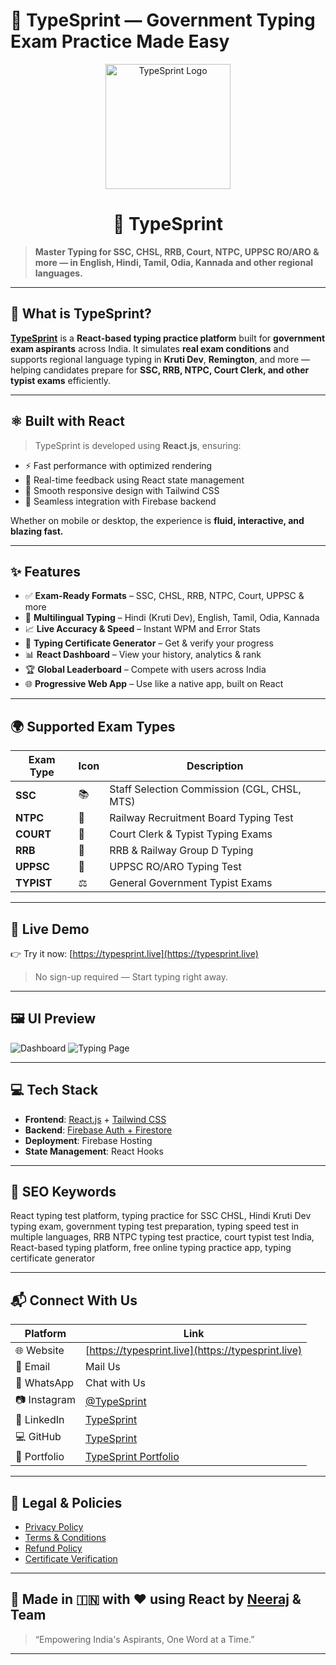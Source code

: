 # 🌟 TypeSprint — Government Typing Exam Practice Made Easy

<p align="center">
  <img src="[https://typesprint.live/assets/images/logo.png" alt="TypeSprint Logo" width="200"](https://blogger.googleusercontent.com/img/a/AVvXsEjYzZw6n2JALMNz0YahDUBOEs4gknATILgv49AY79N728JogePSGgnhGXBw3NU3iiwecFFfBkE5RZDJqQtFaX-ZGtZus2-P2D6yCSvU009w4UumYnFVhRxCVYX7YzT04mXrFgV-HPaxb5Hhxu7il0WjP7Jn65tkJZ0MiZ03q2dSSMYAQwue0zqozEn-ONQ) />
</p>

<h1 align="center">🌟 TypeSprint</h1>

> **Master Typing for SSC, CHSL, RRB, Court, NTPC, UPPSC RO/ARO & more — in English, Hindi, Tamil, Odia, Kannada and other regional languages.**

---

## 🚀 What is TypeSprint?

**[TypeSprint](https://typesprint.live)** is a **React-based typing practice platform** built for **government exam aspirants** across India. It simulates **real exam conditions** and supports regional language typing in **Kruti Dev**, **Remington**, and more — helping candidates prepare for **SSC, RRB, NTPC, Court Clerk, and other typist exams** efficiently.

---

## ⚛️ Built with React

> TypeSprint is developed using **React.js**, ensuring:
- ⚡️ Fast performance with optimized rendering
- 🔄 Real-time feedback using React state management
- 📱 Smooth responsive design with Tailwind CSS
- 🧪 Seamless integration with Firebase backend

Whether on mobile or desktop, the experience is **fluid, interactive, and blazing fast.**

---

## ✨ Features

- ✅ **Exam-Ready Formats** – SSC, CHSL, RRB, NTPC, Court, UPPSC & more  
- 🧠 **Multilingual Typing** – Hindi (Kruti Dev), English, Tamil, Odia, Kannada  
- 📈 **Live Accuracy & Speed** – Instant WPM and Error Stats  
- 🧾 **Typing Certificate Generator** – Get & verify your progress  
- 📊 **React Dashboard** – View your history, analytics & rank  
- 🏆 **Global Leaderboard** – Compete with users across India  
- 🌐 **Progressive Web App** – Use like a native app, built on React

---

## 🌍 Supported Exam Types

| Exam Type | Icon | Description |
|-----------|------|-------------|
| **SSC**   | 📚   | Staff Selection Commission (CGL, CHSL, MTS) |
| **NTPC**  | 🚂   | Railway Recruitment Board Typing Test |
| **COURT** | 🏦   | Court Clerk & Typist Typing Exams |
| **RRB**   | 🚉   | RRB & Railway Group D Typing |
| **UPPSC** | 🧾   | UPPSC RO/ARO Typing Test |
| **TYPIST**| ⚖️   | General Government Typist Exams |

---

## 📱 Live Demo

👉 Try it now: [https://typesprint.live](https://typesprint.live)

> No sign-up required — Start typing right away.

---

## 🖼️ UI Preview

![Dashboard](https://typesprint.live/assets/images/screenshot1.png)
![Typing Page](https://typesprint.live/assets/images/screenshot2.png)

---

## 💻 Tech Stack

- **Frontend**: [React.js](https://reactjs.org/) + [Tailwind CSS](https://tailwindcss.com/)
- **Backend**: [Firebase Auth + Firestore](https://firebase.google.com/)
- **Deployment**: Firebase Hosting
- **State Management**: React Hooks

---

## 🧠 SEO Keywords

React typing test platform, typing practice for SSC CHSL, Hindi Kruti Dev typing exam,
government typing test preparation, typing speed test in multiple languages,
RRB NTPC typing test practice, court typist test India, React-based typing platform,
free online typing practice app, typing certificate generator

---

## 📬 Connect With Us

| Platform     | Link |
|--------------|------|
| 🌐 Website    | [https://typesprint.live](https://typesprint.live) |
| 📧 Email      | Mail Us |
| 💬 WhatsApp   | Chat with Us |
| 📷 Instagram  | [@TypeSprint](https://instagram.com/TypeSprint) |
| 💼 LinkedIn   | [TypeSprint](https://linkedin.com/company/typesprint) |
| 💻 GitHub     | [TypeSprint](https://github.com/TypeSprint) |
| 🎯 Portfolio  | [TypeSprint Portfolio](https://typesprint.live/portfolio) |

---

## 📌 Legal & Policies

- [Privacy Policy](https://typesprint.live/privacy-policy)
- [Terms & Conditions](https://typesprint.live/terms)
- [Refund Policy](https://typesprint.live/refund-policy)
- [Certificate Verification](https://typesprint.live/verify)

---

## 🙌 Made in 🇮🇳 with ❤️ using React by [Neeraj](https://github.com/neerajkumarsrm) & Team

> “Empowering India's Aspirants, One Word at a Time.”

---
